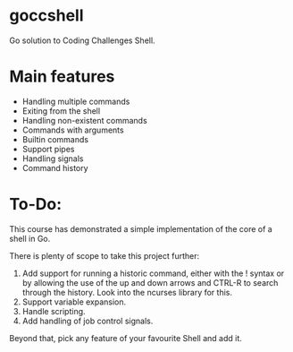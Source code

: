 # goccshell
Go solution to Coding Challenges Shell.

# Main features

* Handling multiple commands
* Exiting from the shell
* Handling non-existent commands
* Commands with arguments
* Builtin commands
* Support pipes
* Handling signals
* Command history

# To-Do:

This course has demonstrated a simple implementation of the core of a shell in Go.

There is plenty of scope to take this project further:

1. Add support for running a historic command, either with the ! syntax or by allowing the use of the up and down arrows and CTRL-R to search through the history. Look into the ncurses library for this.
2. Support variable expansion.
3. Handle scripting.
4. Add handling of job control signals.

Beyond that, pick any feature of your favourite Shell and add it.
